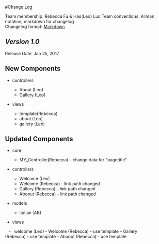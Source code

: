 #Change Log

Team membership:  Rebecca Fu & Hao(Leo) Luo 
Team conventions: Allman notation, markdown for changelog  
Changelog format: [Markdown](https://github.com/adam-p/markdown-here/wiki/Markdown-Cheatsheet) 

## *Version 1.0*

Release Date: Jan 25, 2017

## New Components

-   controllers

    -   About (Leo)
    -   Gallery (Leo)
	
-   views
	
	-	template(Rebecca)
    -   about (Leo)
    -   gallery (Leo)
    
## Updated Components

-	core

	-	MY_Controller(Rebecca) - change data for "pagetitle"

-   controllers

    -   Welcome (Leo)
	-   Welcome (Rebecca)	-	link path changed
	-   Gallery (Rebecca)	-	link path changed
	-   Aboout (Rebecca)	-	link path changed

-   models

    -   italian (AB)

-   views

    -   welcome (Leo)
 	-   Welcome (Rebecca)	-	use template
	-   Gallery (Rebecca)	-	use template
	-   Aboout (Rebecca)	-	use template

